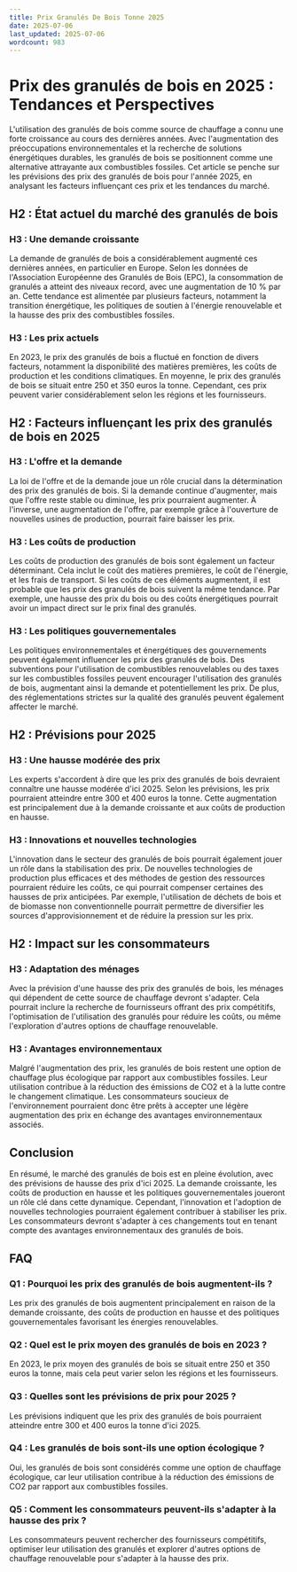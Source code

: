 ```yaml
---
title: Prix Granulés De Bois Tonne 2025
date: 2025-07-06
last_updated: 2025-07-06
wordcount: 983
---
```


# Prix des granulés de bois en 2025 : Tendances et Perspectives

L'utilisation des granulés de bois comme source de chauffage a connu une forte croissance au cours des dernières années. Avec l'augmentation des préoccupations environnementales et la recherche de solutions énergétiques durables, les granulés de bois se positionnent comme une alternative attrayante aux combustibles fossiles. Cet article se penche sur les prévisions des prix des granulés de bois pour l'année 2025, en analysant les facteurs influençant ces prix et les tendances du marché.

## H2 : État actuel du marché des granulés de bois

### H3 : Une demande croissante

La demande de granulés de bois a considérablement augmenté ces dernières années, en particulier en Europe. Selon les données de l'Association Européenne des Granulés de Bois (EPC), la consommation de granulés a atteint des niveaux record, avec une augmentation de 10 % par an. Cette tendance est alimentée par plusieurs facteurs, notamment la transition énergétique, les politiques de soutien à l'énergie renouvelable et la hausse des prix des combustibles fossiles.

### H3 : Les prix actuels

En 2023, le prix des granulés de bois a fluctué en fonction de divers facteurs, notamment la disponibilité des matières premières, les coûts de production et les conditions climatiques. En moyenne, le prix des granulés de bois se situait entre 250 et 350 euros la tonne. Cependant, ces prix peuvent varier considérablement selon les régions et les fournisseurs.

## H2 : Facteurs influençant les prix des granulés de bois en 2025

### H3 : L'offre et la demande

La loi de l'offre et de la demande joue un rôle crucial dans la détermination des prix des granulés de bois. Si la demande continue d'augmenter, mais que l'offre reste stable ou diminue, les prix pourraient augmenter. À l'inverse, une augmentation de l'offre, par exemple grâce à l'ouverture de nouvelles usines de production, pourrait faire baisser les prix.

### H3 : Les coûts de production

Les coûts de production des granulés de bois sont également un facteur déterminant. Cela inclut le coût des matières premières, le coût de l'énergie, et les frais de transport. Si les coûts de ces éléments augmentent, il est probable que les prix des granulés de bois suivent la même tendance. Par exemple, une hausse des prix du bois ou des coûts énergétiques pourrait avoir un impact direct sur le prix final des granulés.

### H3 : Les politiques gouvernementales

Les politiques environnementales et énergétiques des gouvernements peuvent également influencer les prix des granulés de bois. Des subventions pour l'utilisation de combustibles renouvelables ou des taxes sur les combustibles fossiles peuvent encourager l'utilisation des granulés de bois, augmentant ainsi la demande et potentiellement les prix. De plus, des réglementations strictes sur la qualité des granulés peuvent également affecter le marché.

## H2 : Prévisions pour 2025

### H3 : Une hausse modérée des prix

Les experts s'accordent à dire que les prix des granulés de bois devraient connaître une hausse modérée d'ici 2025. Selon les prévisions, les prix pourraient atteindre entre 300 et 400 euros la tonne. Cette augmentation est principalement due à la demande croissante et aux coûts de production en hausse.

### H3 : Innovations et nouvelles technologies

L'innovation dans le secteur des granulés de bois pourrait également jouer un rôle dans la stabilisation des prix. De nouvelles technologies de production plus efficaces et des méthodes de gestion des ressources pourraient réduire les coûts, ce qui pourrait compenser certaines des hausses de prix anticipées. Par exemple, l'utilisation de déchets de bois et de biomasse non conventionnelle pourrait permettre de diversifier les sources d'approvisionnement et de réduire la pression sur les prix.

## H2 : Impact sur les consommateurs

### H3 : Adaptation des ménages

Avec la prévision d'une hausse des prix des granulés de bois, les ménages qui dépendent de cette source de chauffage devront s'adapter. Cela pourrait inclure la recherche de fournisseurs offrant des prix compétitifs, l'optimisation de l'utilisation des granulés pour réduire les coûts, ou même l'exploration d'autres options de chauffage renouvelable.

### H3 : Avantages environnementaux

Malgré l'augmentation des prix, les granulés de bois restent une option de chauffage plus écologique par rapport aux combustibles fossiles. Leur utilisation contribue à la réduction des émissions de CO2 et à la lutte contre le changement climatique. Les consommateurs soucieux de l'environnement pourraient donc être prêts à accepter une légère augmentation des prix en échange des avantages environnementaux associés.

## Conclusion

En résumé, le marché des granulés de bois est en pleine évolution, avec des prévisions de hausse des prix d'ici 2025. La demande croissante, les coûts de production en hausse et les politiques gouvernementales joueront un rôle clé dans cette dynamique. Cependant, l'innovation et l'adoption de nouvelles technologies pourraient également contribuer à stabiliser les prix. Les consommateurs devront s'adapter à ces changements tout en tenant compte des avantages environnementaux des granulés de bois.

## FAQ

### Q1 : Pourquoi les prix des granulés de bois augmentent-ils ?

Les prix des granulés de bois augmentent principalement en raison de la demande croissante, des coûts de production en hausse et des politiques gouvernementales favorisant les énergies renouvelables.

### Q2 : Quel est le prix moyen des granulés de bois en 2023 ?

En 2023, le prix moyen des granulés de bois se situait entre 250 et 350 euros la tonne, mais cela peut varier selon les régions et les fournisseurs.

### Q3 : Quelles sont les prévisions de prix pour 2025 ?

Les prévisions indiquent que les prix des granulés de bois pourraient atteindre entre 300 et 400 euros la tonne d'ici 2025.

### Q4 : Les granulés de bois sont-ils une option écologique ?

Oui, les granulés de bois sont considérés comme une option de chauffage écologique, car leur utilisation contribue à la réduction des émissions de CO2 par rapport aux combustibles fossiles.

### Q5 : Comment les consommateurs peuvent-ils s'adapter à la hausse des prix ?

Les consommateurs peuvent rechercher des fournisseurs compétitifs, optimiser leur utilisation des granulés et explorer d'autres options de chauffage renouvelable pour s'adapter à la hausse des prix.